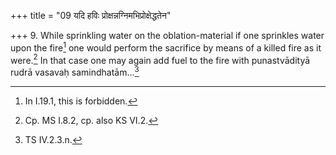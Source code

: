 +++
title = "09 यदि हविः प्रोक्षन्नग्निमभिप्रोक्षेद्धतेन"

+++
9. While sprinkling water on the oblation-material if one sprinkles water upon the fire[^1] one would perform the sacrifice by means of a killed fire as it were.[^2] In that case one may again add fuel to the fire with punastvādityā rudrā vasavaḥ samindhatām...[^3]  


[^1]: In I.19.1, this is forbidden.  

[^2]: Cp. MS I.8.2, cp. also KS VI.2.  

[^3]: TS IV.2.3.n.  
